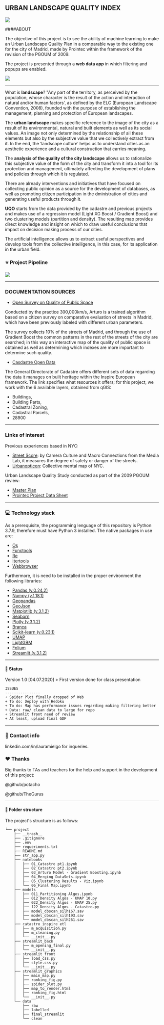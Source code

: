 ## URBAN LANDSCAPE QUALITY INDEX
![](https://res.cloudinary.com/dute7e5ne/image/upload/v1604109631/WhatsApp_Image_2020-10-31_at_01.43.00_zrqa3c.jpg)

####ABOUT

The objective of this project is to see the ability of machine learning to make an Urban 
Landscape Quality Plan in a comparable way to the existing one for the city of Madrid, 
made by Prointec within the framework of the revision of the PGOUM of 2009. 

The project is presented through a **web data app** in which filtering and popups are enabled.

![](https://res.cloudinary.com/dute7e5ne/image/upload/v1604109643/HowToGif_zrjbhv.gif)

--------------------------------------------------------------------------------------
What is **landscape**? "Any part of the territory, as perceived by the population, whose 
character is the result of the action and interaction of natural and/or human factors', as 
defined by the ELC (European Landscape Convention, 2008), founded with the purpose of 
establishing the management, planning and protection of European landscapes.

The **urban landscape** makes specific reference to the image of the city as a result of its 
environmental, natural and built elements as well as its social values. An image not only 
determined by the relationship of all these elements but also by the subjective value that we 
collectively extract from it. In the end, the ‘landscape culture’ helps us to understand cities 
as an aesthetic experience and a cultural construction that carries meaning. 

The **analysis of the quality of the city landscape** allows us to rationalize this subjective 
value of the form of the city and transform it into a tool for its protection and management, 
ultimately affecting the development of plans and policies through which it is regulated.

There are already interventions and initiatives that have focused on collecting public opinion 
as a source for the development of databases, as well as promoting citizen participation in the 
dministration of cities and generating useful products through it. 

**UQO** starts from the data provided by the cadastre and previous projects and makes use of a 
regression model (Light XG Boost / Gradient Boost) and two clustering models (partition and 
density). The resulting map provides direct knowledge and insight on which to draw useful 
conclusions that impact on decision making process of our cities.

The artificial intelligence allows us to extract useful perspectives and develop tools 
from the collective intelligence, in this case, for its application in the urban field.

### :star: Project Pipeline
![](https://res.cloudinary.com/dute7e5ne/image/upload/v1604109612/WhatsApp_Image_2020-10-31_at_02.03.23_rwukmf.jpg)

--------------------------------------------------------------------------------------
### DOCUMENTATION SOURCES
* [Open Survey on Quality of Public Space](http://arturo.300000kms.net/#1)

Conducted by the practice 300,000km/s, Arturo is a trained algorithm based on a citizen 
survey on comparative evaluation of streets in Madrid, which have been previously labeled 
with different urban parameters.

The survey collects 10% of the streets of Madrid, and through the use of Gradient Boost 
the common patterns in the rest of the streets of the city are searched; in this way an 
interactive map of the quality of public space is obtained as well as determining which 
indexes are more important to determine such quality.

* [Casdastre Open Data](http://www.catastro.minhap.es/webinspire/index.html)

The General Directorate of Cadastre offers different sets of data regarding the data it 
manages on built heritage within the Inspire European framework. The link specifies what 
resources it offers; for this project, we work with the 6 available layers, obtained from 
qGIS: 
* Buildings, 
* Building Parts, 
* Cadastral Zoning, 
* Cadastral Parcels, 
* 28900

----
### Links of interest
Previous experiences based in NYC:

* [Street Score](http://streetscore.media.mit.edu/): by Camera Culture and Macro Connections 
from the Media Lab, it measures the degree of safety or danger of the streets.
* [Urbanopticon](https://goodcitylife.org/): Collective mental map of NYC.

Urban Landscape Quality Study conducted as part of the 2009 PGOUM review:
* [Master Plan](http://www.urbanalibi.es/plan-director-para-la-calidad-del-paisaje-urbano-de-madrid/)
* [Prointec Project Data Sheet](https://www.prointec.es/es/project/calidad-paisaje-urbano-madrid-espana)

----
### :computer: **Technology stack**
As a prerequisite, the programming lenguage of this repository is Python 3.7.9, therefore must have Python 3 installed. The native packages in use are:
- [Os](https://docs.python.org/3/library/os.html)
- [Functools](https://docs.python.org/3/library/functools.html)
- [Re](https://docs.python.org/3/library/re.html)
- [Itertools](https://docs.python.org/3/library/itertools.html)
- [Webbrowser](https://docs.python.org/2/library/webbrowser.html)

Furthermore, it is need to be installed in the proper environment the following libraries:

- [Pandas (v.0.24.2)](https://pandas.pydata.org/pandas-docs/stable/reference/index.html)
- [Numpy (v.1.18.1)](https://numpy.org/doc/stable/)
- [Geopandas](https://geopandas.org/index.html)
- [GeoJson](https://github.com/jazzband/geojson)
- [Matplotlib (v.3.1.2)](https://matplotlib.org/contents.html)
- [Seaborn](https://seaborn.pydata.org/)
- [Plotly (v.3.1.2)](https://matplotlib.org/contents.html)
- [Branca](https://pypi.org/project/branca/)
- [Scikit-learn (v.0.23.1)](https://towardsdatascience.com/preprocessing-with-sklearn-a-complete-and-comprehensive-guide-670cb98fcfb9)
- [UMAP](https://umap-learn.readthedocs.io/en/latest/)
- [LightGBM](https://lightgbm.readthedocs.io/en/latest/)
- [Folium](https://python-visualization.github.io/folium/#:~:text=folium%20makes%20it%20easy%20to,as%20markers%20on%20the%20map.)
- [Streamlit (v.3.1.2)](https://matplotlib.org/contents.html)

-----
#### :construction: Status
Version 1.0 [04.07.2020] > First version done for class presentation
```
ISSUES
----------------
+ Spider Plot finally dropped of Web
+ To do: Deploy with Hedoku
+ To do: Map has performance issues regarding making filtering better
+ Data: raw/ clean data to large for repo
+ Streamlit front need of review
+ At least, upload final GDF
```

---
### :love_letter: **Contact info**
linkedin.com/in/lauramielgo for inqueries.

### :hearts: **Thanks**
Big thanks to TAs and teachers for the help and support in the development of this project:

@github/potacho

@github/TheGurus

---
#### :file_folder: **Folder structure**
The project's structure is as follows:
```
└── project
    ├── __trash__
    ├── .gitignore
    ├── .env
    ├── requeriments.txt
    ├── README.md
    ├── str_app.py
    ├── notebooks
    │   ├── 01_Catastro pt1.ipynb
    │   ├── 02_Catastro pt2.ipynb
    │   ├── 03_Arturo Model - Gradient Boosting.ipynb
    │   ├── 04_Merging DataSets.ipynb 
    │   ├── 05_Clustering Results - Viz.ipynb    
    │   └── 06_Final Map.ipynb
    ├── models
    │   ├── 011_Partitioning Algos.ipynb
    │   ├── 012_Density Algos - UMAP 10.py
    │   ├── 022_Density Algos - UMAP 25.py
    │   ├── 122_Density Algos - Catastro.py
    │   ├── model_dbscan_silh167.sav
    │   ├── model_dbscan_silh193.sav
    │   └── mmdel_dbscan_silh261.sav
    ├── catastro_inspire_etl
    │   ├── m_acquisition.py
    │   ├── m_cleaning.py
    │   └── __init__.py
    ├── streamlit_back
    │   ├── m_opening_final.py
    │   └── __init__.py
    ├── streamlit_front
    │   ├── load_css.py
    │   ├── style.css.py
    │   └── __init__.py
    ├── streamlit_graphics
    │   ├── main_map.py
    │   ├── ranking_fig.py
    │   ├── spider_plot.py
    │   ├── map_to_render.html
    │   ├── ranking_fig.html
    │   └── __init__.py
    └── data
        ├── raw
        ├── labelled
        ├── final_streamlit
        └── clean


```

